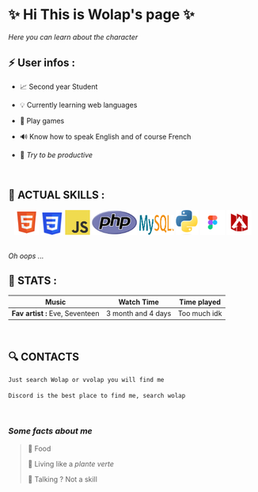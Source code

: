 
# :sparkles: **Hi This is Wolap's page** :sparkles: 

*Here you can learn about the character* 

## :zap: User infos :
- :chart_with_upwards_trend: Second year Student 

- :bulb: Currently learning web languages 

- :dizzy: Play games

- :loud_sound: Know how to speak English and of course French 

- :beers: *Try to be productive*



&nbsp;

## :wrench: ACTUAL SKILLS :

<div align="center">
    <img src="img/html_logo.png" alt="html" height=50>
    <img src="img/css_logo.png" alt="css" height=45>
    <img src="img/js_logo.png" alt="js" height=50>
    <img src="img/php_logo.png" alt="php" height=50>
    <img src="img/mysql_logo.png" alt="mysql" height=40 width=70>
    <img src="img/python_logo.png" alt="python" height=50>
    <img src="img/figma_logo.png" alt="figma" height=50>
    <img src="img/apex_logo.png" alt="apex" height=50>
</div>
&nbsp;

*Oh oops ...*
&nbsp;

## :page_facing_up: STATS :

Music | Watch Time | Time played |
----------------------| ------------|-----------|
**Fav artist :** Eve, Seventeen | 3 month and 4 days | Too much idk

&nbsp;

## :mag: CONTACTS 

```
Just search Wolap or vvolap you will find me 

Discord is the best place to find me, search wolap 
```


&nbsp;
### *Some facts about me*

> :bento: Food
>
> :seedling: Living like a *plante verte*
>
> :speech_balloon: Talking ? Not a skill
>